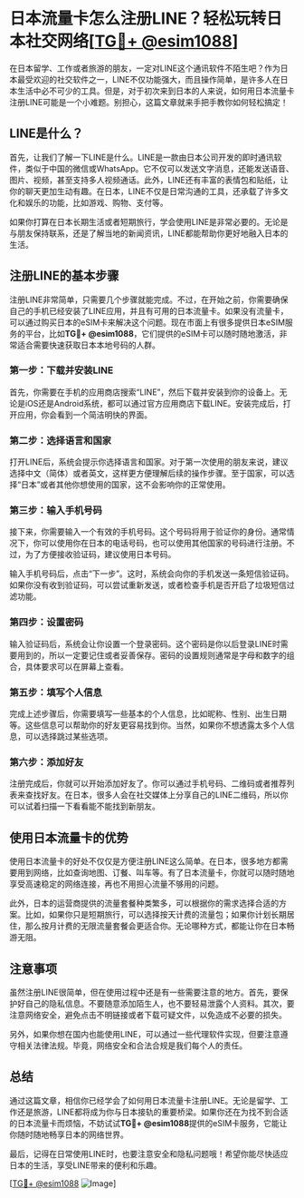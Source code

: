 # 日本流量卡怎么注册LINE？轻松玩转日本社交网络[[TG💪+ @esim1088](https://t.me/s/esim1088)]

在日本留学、工作或者旅游的朋友，一定对LINE这个通讯软件不陌生吧？作为日本最受欢迎的社交软件之一，LINE不仅功能强大，而且操作简单，是许多人在日本生活中必不可少的工具。但是，对于初次来到日本的人来说，如何用日本流量卡注册LINE可能是一个小难题。别担心，这篇文章就来手把手教你如何轻松搞定！

## LINE是什么？

首先，让我们了解一下LINE是什么。LINE是一款由日本公司开发的即时通讯软件，类似于中国的微信或WhatsApp。它不仅可以发送文字消息，还能发送语音、图片、视频，甚至支持多人视频通话。此外，LINE还有丰富的表情包和贴纸，让你的聊天更加生动有趣。在日本，LINE不仅是日常沟通的工具，还承载了许多文化和娱乐的功能，比如游戏、购物、支付等。

如果你打算在日本长期生活或者短期旅行，学会使用LINE是非常必要的。无论是与朋友保持联系，还是了解当地的新闻资讯，LINE都能帮助你更好地融入日本的生活。

## 注册LINE的基本步骤

注册LINE非常简单，只需要几个步骤就能完成。不过，在开始之前，你需要确保自己的手机已经安装了LINE应用，并且有可用的日本流量卡。如果没有流量卡，可以通过购买日本的eSIM卡来解决这个问题。现在市面上有很多提供日本eSIM服务的平台，比如**TG💪+ @esim1088**，它们提供的eSIM卡可以随时随地激活，非常适合需要快速获取日本本地号码的人群。

### 第一步：下载并安装LINE

首先，你需要在手机的应用商店搜索“LINE”，然后下载并安装到你的设备上。无论是iOS还是Android系统，都可以通过官方应用商店下载LINE。安装完成后，打开应用，你会看到一个简洁明快的界面。

### 第二步：选择语言和国家

打开LINE后，系统会提示你选择语言和国家。对于第一次使用的朋友来说，建议选择中文（简体）或者英文，这样更方便理解后续的操作步骤。至于国家，可以选择“日本”或者其他你想使用的国家，这不会影响你的正常使用。

### 第三步：输入手机号码

接下来，你需要输入一个有效的手机号码。这个号码将用于验证你的身份。通常情况下，你可以使用你在日本的电话号码，也可以使用其他国家的号码进行注册。不过，为了方便接收验证码，建议使用日本号码。

输入手机号码后，点击“下一步”。这时，系统会向你的手机发送一条短信验证码。如果你没有收到验证码，可以尝试重新发送，或者检查手机是否开启了垃圾短信过滤功能。

### 第四步：设置密码

输入验证码后，系统会让你设置一个登录密码。这个密码是你以后登录LINE时需要用到的，所以一定要记住或者妥善保存。密码的设置规则通常是字母和数字的组合，具体要求可以在屏幕上查看。

### 第五步：填写个人信息

完成上述步骤后，你需要填写一些基本的个人信息，比如昵称、性别、出生日期等。这些信息可以帮助你的好友更容易找到你。当然，如果你不想透露太多个人信息，可以选择跳过某些选项。

### 第六步：添加好友

注册完成后，你就可以开始添加好友了。你可以通过手机号码、二维码或者推荐列表来查找好友。在日本，很多人会在社交媒体上分享自己的LINE二维码，所以你可以试着扫描一下看看能不能找到新朋友。

## 使用日本流量卡的优势

使用日本流量卡的好处不仅仅是方便注册LINE这么简单。在日本，很多地方都需要用到网络，比如查询地图、订餐、叫车等。有了日本流量卡，你就可以随时随地享受高速稳定的网络连接，再也不用担心流量不够用的问题。

此外，日本的运营商提供的流量套餐种类繁多，可以根据你的需求选择合适的方案。比如，如果你只是短期旅行，可以选择按天计费的流量包；如果你计划长期居住，那么按月计费的无限流量套餐会更适合你。无论哪种方式，都能让你在日本畅游无阻。

## 注意事项

虽然注册LINE很简单，但在使用过程中还是有一些需要注意的地方。首先，要保护好自己的隐私信息。不要随意添加陌生人，也不要轻易泄露个人资料。其次，要注意网络安全，避免点击不明链接或者下载可疑文件，以免造成不必要的损失。

另外，如果你想在国内也能使用LINE，可以通过一些代理软件实现，但要注意遵守相关法律法规。毕竟，网络安全和合法合规是我们每个人的责任。

## 总结

通过这篇文章，相信你已经学会了如何用日本流量卡注册LINE。无论是留学、工作还是旅游，LINE都将成为你与日本接轨的重要桥梁。如果你还在为找不到合适的日本流量卡而烦恼，不妨试试**TG💪+ @esim1088**提供的eSIM卡服务，它能让你随时随地畅享日本的网络世界。

最后，记得在日常使用LINE时，也要注意安全和隐私问题哦！希望你能尽快适应日本的生活，享受LINE带来的便利和乐趣。

[[TG💪+ @esim1088](https://t.me/s/esim1088) ![Image](https://i.postimg.cc/4NQfJmqS/Snipaste-2025-05-13-00-14-12.png)]